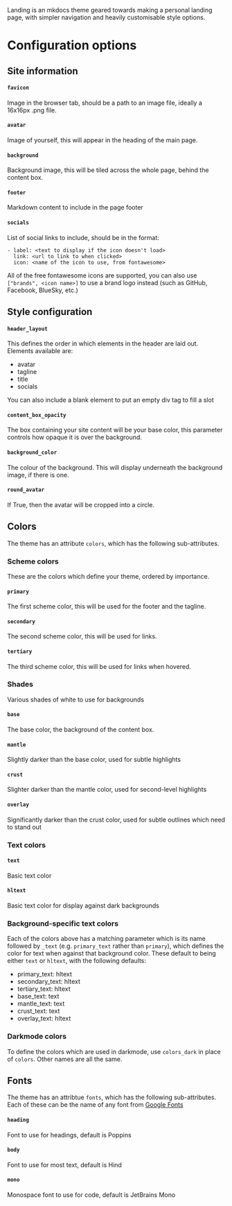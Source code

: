 Landing is an mkdocs theme geared towards making a personal landing page, with simpler navigation and heavily customisable style options.

# Configuration options
## Site information
#### `favicon`
Image in the browser tab, should be a path to an image file, ideally a 16x16px .png file.

#### `avatar`
Image of yourself, this will appear in the heading of the main page.

#### `background`
Background image, this will be tiled across the whole page, behind the content box.

#### `footer`
Markdown content to include in the page footer

#### `socials`
List of social links to include, should be in the format:
```
- label: <text to display if the icon doesn't load>
  link: <url to link to when clicked>
  icon: <name of the icon to use, from fontawesome>
```
All of the free fontawesome icons are supported, you can also use `["brands", <icon name>]` to use a brand logo instead (such as GitHub, Facebook, BlueSky, etc.)

## Style configuration
#### `header_layout`
This defines the order in which elements in the header are laid out. Elements available are:

- avatar
- tagline
- title
- socials

You can also include a blank element to put an empty div tag to fill a slot

#### `content_box_opacity`
The box containing your site content will be your base color, this parameter controls how opaque it is over the background.

#### `background_color`
The colour of the background. This will display underneath the background image, if there is one.

#### `round_avatar`
If True, then the avatar will be cropped into a circle.

## Colors
The theme has an attribute `colors`, which has the following sub-attributes.

### Scheme colors
These are the colors which define your theme, ordered by importance.

#### `primary`
The first scheme color, this will be used for the footer and the tagline.

#### `secondary`
The second scheme color, this will be used for links.

#### `tertiary`
The third scheme color, this will be used for links when hovered.

### Shades
Various shades of white to use for backgrounds

#### `base`
The base color, the background of the content box.

#### `mantle`
Slightly darker than the base color, used for subtle highlights

#### `crust`
Slighter darker than the mantle color, used for second-level highlights

#### `overlay`
Significantly darker than the crust color, used for subtle outlines which need to stand out

### Text colors
#### `text`
Basic text color

#### `hltext`
Basic text color for display against dark backgrounds

### Background-specific text colors
Each of the colors above has a matching parameter which is its name followed by `_text` (e.g. `primary_text` rather than `primary`), which defines the color for text when against that background color. These default to being either `text` or `hltext`, with the following defaults:

- primary_text: hltext
- secondary_text: hltext
- tertiary_text: hltext
- base_text: text
- mantle_text: text
- crust_text: text
- overlay_text: hltext

### Darkmode colors
To define the colors which are used in darkmode, use `colors_dark` in place of `colors`. Other names are all the same.

## Fonts
The theme has an attribtue `fonts`, which has the following sub-attributes. Each of these can be the name of any font from [Google Fonts](https://fonts.google.com)

#### `heading`
Font to use for headings, default is Poppins

#### `body`
Font to use for most text, default is Hind

#### `mono`
Monospace font to use for code, default is JetBrains Mono
